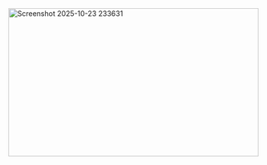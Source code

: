 <img width="499" height="296" alt="Screenshot 2025-10-23 233631" src="https://github.com/user-attachments/assets/241342c7-f928-4fef-b564-2e8362a31c16" />

